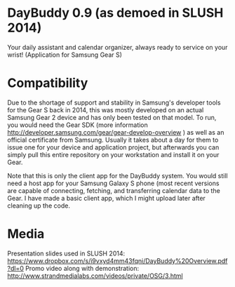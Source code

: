 # DayBuddy 0.9 (as demoed in SLUSH 2014)
Your daily assistant and calendar organizer, always ready to service on your wrist! (Application for Samsung Gear S)

# Compatibility
Due to the shortage of support and stability in Samsung's developer tools for the Gear S back in 2014, this was mostly developed on an actual Samsung Gear 2 device and has only been tested on that model. To run, you would need the Gear SDK (more information http://developer.samsung.com/gear/gear-develop-overview ) as well as an official certificate from Samsung. Usually it takes about a day for them to issue one for your device and application project, but afterwards you can simply pull this entire repository on your workstation and install it on your Gear.

Note that this is only the client app for the DayBuddy system. You would still need a host app for your Samsung Galaxy S phone (most recent versions are capable of connecting, fetching, and transferring calendar data to the Gear. I have made a basic client app, which I might upload later after cleaning up the code.

# Media
Presentation slides used in SLUSH 2014: https://www.dropbox.com/s/i9vxyd4mm43fqni/DayBuddy%20Overview.pdf?dl=0
Promo video along with demonstration: http://www.strandmedialabs.com/videos/private/OSG/3.html
